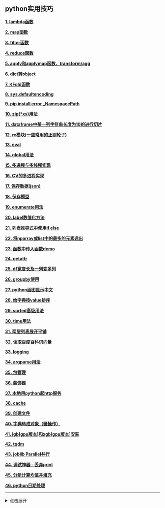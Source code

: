## python实用技巧

[**1. lambda函数**](#lambda函数)

[**2. map函数**](#map函数)

[**3. filter函数**](#filter函数)

[**4. reduce函数**](#reduce函数)

[**5. apply和applymap函数、transform/agg**](#apply函数)

[**6. dict转object**](#dict转object)

[**7. KFold函数**](#kfold函数)

[**8. sys.defaultencoding**](#sys)

[**9. pip install error _NamespacePath**](#pip_error)

[**10. zip(\*xx)用法**](#zip)

[**11. dataframe中某一列字符串长度为10的进行切片**](#切片)

[**12. re模块(一些常用的正则轮子)**](#re模块)

[**13. eval**](#eval)

[**14. global用法**](#global)

[**15. 多进程与多线程实现**](#多进程与多线程实现)

[**16. CV的多进程实现**](#cv的多进程实现)

[**17. 保存数据(json)**](#保存数据)

[**18. 保存模型**](#保存模型)

[**19. enumerate用法**](#enumerate)

[**20. label数值化方法**](#label数值化方法)

[**21. 列表推导式中使用if else**](#列表推导式中使用if_else)

[**22. 将nparray或list中的最多的元素选出**](#将numpy_array中的最多的元素选出)

[**23. 函数中传入函数demo**](#函数中传入函数demo)

[**24. getattr**](#getattr)

[**25. df宽变长及一列变多列**](#df宽变长及一列变多列)

[**26. groupby使用**](#groupby使用)

[**27. python画图显示中文**](#python画图及显示中文)

[**28. 给字典按value排序**](#给字典按value排序)

[**29. sorted高级用法**](#sorted高级用法)

[**30. time用法**](#time用法)

[**31. 两层列表展开平铺**](#两层列表展开平铺)

[**32. 读取百度百科词向量**](#读取百度百科词向量)

[**33. logging**](#logging)

[**34. argparse用法**](#argparse用法)

[**35. 包管理**](#包管理)

[**36. 装饰器**](#装饰器)

[**37. 本地用python起http服务**](#本地用python起http服务)

[**38. cache**](#cache)

[**39. 创建文件**](#创建文件)

[**40. 字典转成对象（骚操作）**](#字典转成对象)

[**41. lgb[gpu版本]和xgb[gpu版本]安装**](#boost安装)

[**42. tqdm**](#tqdm)

[**43. joblib Parallel并行**](#joblib_parallel)

[**44. 调试神器 - 丢弃print**](#调试神器)

[**45. 分组计算均值并填充**](#分组计算均值并填充)

[**46. python日期处理**](#python日期处理)

---
<details close>
<summary>点击展开</summary>

```python
%reload_ext autoreload
%autoreload 2
%matplotlib notebook

import sys
sys.path.append('..')
```

### lambda函数
```python
# lambda: 快速定义单行的最小函数，inline的匿名函数
(lambda x : x ** 2)(3)
# 或者
f = lambda x : x ** 2
f(3)
```

### map函数
```python
arr_str = ["hello", "this"]
arr_num = [3,1,6,10,12]

def f(x):
    return x ** 2
map(lambda x : x ** 2, arr_num)
map(f, arr_num)
map(len, arr_str)
map(lambda x : (x, 1), arr_str)
```
```python
# 可以对每个列表对应的元素进行操作，比如加总
f1 = lambda x,y,z:x+y+z
list(map(f1,[1,2,10],[2,3,6],[4,3,5]))
# [7,8,21]
```

### filter函数
```python
arr_str = ['hello','hi','nice']
arr_num = [1,6,10,12]
filter(lambda x : len(x) >= 5, arr_str)
filter(lambda x : x > 5, arr_num) 
[(i.word, 'E') if i.flag =='n' else (i.word, 'P') for i in filter(lambda x: x.flag in ('n', 'v'), a) ]
```

### reduce函数
```python
# 在python3里，reduce函数已经被从全局命名空间里移除了，它现在被放置在functools模块里
from functools import reduce
arr_num = [1,6,7,10]
reduce(lambda x, y : x + y, arr_num)
```

### apply函数

 - apply函数是对行进行操作

你可以把apply()当作是一个map()函数，只不过这个函数是专为Pandas的dataframe和series对象打造的。对初学者来说，你可以把series对象想象成类似NumPy里的数组对象。它是一个一维带索引的数据表结构。<br>
<br>
apply() 函数作用是，将一个函数应用到某个数据表中你指定的一行或一列中的每一个元素上。是不是很方便？特别是当你需要对某一列的所有元素都进行格式化或修改的时候，你就不用再一遍遍地循环啦！<br>
```python
df = pd.DataFrame([[4,9],]*3,columns=['A','B'])
df.apply(np.sqrt)
df.apply(np.sum,axis=0)
df.apply(np.sum,axis=1)
df.apply(lambda x : [1,2], axis=1)
df.apply(lambda x : x.split()[0])
```
 > applymap和apply差不多，不过是全局函数，elementwise，作用于dataframe中的每个元素

 - transform/agg是对一列进行操作

由前面分析可以知道，Fare项在测试数据中缺少一个值，所以需要对该值进行填充。 
我们按照一二三等舱各自的均价来填充： 
下面transform将函数np.mean应用到各个group中。
```python
combined_train_test['Fare'] = combined_train_test[['Fare']].fillna(combined_train_test.groupby('Pclass').transform(np.mean))
```

### dict转object
```python
import json
# json格式的str
s = '{"name":{"0":"John","1":"Lily"},"phone_no":{"0":"189101","1":"234220"},"age":{"0":"11","1":"23"}}' 
# load成dict
dic = json.loads(s)
dic
# {"name":{"0":"John","1":"Lily"},"phone_no":{"0":"189101","1":"234220"},"age":{"0":"11","1":"23"}}
# 不能使用dic.name, dic.age 只能dic['name'], dic['age']
class p:
    def __init__(self, d=None):
        self.__dict__ = d
p1 = p(dic)
# 这个时候就可以用p1.name, p1.age了

# 更详细一点
import six
import pprint
# 现在有个字典
conf = {'base':{'good','medium','bad'},'age':'24'}
# conf.age是不行的
定义一个class：
class p:
    def __init__(self, d=None):
        self.__dict__ = d
    def keys(self):
        return self.__dict__.keys()
    def items(self):
        return six.iteritems(self.__dict__)
    def __repr__(self):
        return pprint.pformat(self.__dict__) # 将dict转成字符串
p1 = p(conf)
这个时候就可以p1.base和p1.age
p1这个实例拥有的属性有：
p.__doc__
p.__init__
p.__module__
p.__repr__
p.age * age和base这两个是字典加载进来以后多出来的属性
p.base *
p.items
p.keys
```

### kfold函数
新手用cross_val_score比较简单，后期可用KFold更灵活,
```python
skf = StratifiedKFold(n_splits=5,shuffle=True)
for train_idx, val_idx in skf.split(X,y):
    pass
train_idx
val_idx
```
```python
from sklearn.model_selection import cross_val_score, StratifiedKFold, KFold
forest = RandomForestClassifier(n_estimators = 120,max_depth=5, random_state=42)
cross_val_score(forest,X=train_data_features,y=df.Score,scoring='neg_mean_squared_error',cv=3)
# 这里的scoring可以自己写，比如我想用RMSE则
from sklearn.metrics import scorer
def ff(y,y_pred):
    rmse = np.sqrt(sum((y-y_pred)**2)/len(y))
    return rmse
rmse_scoring = scorer.make_scorer(ff)
cross_val_score(forest,X=train_data_features,y=df.Score,scoring=rmse_scoring,cv=5)
```
```python
# Some useful parameters which will come in handy later on
ntrain = titanic_train_data_X.shape[0]
ntest = titanic_test_data_X.shape[0]
SEED = 42 # for reproducibility
NFOLDS = 5 # set folds for out-of-fold prediction
kf = KFold(n_splits = NFOLDS, random_state=SEED, shuffle=True)

def get_out_fold(clf, x_train, y_train, x_test): # 这里需要将dataframe转成array，用x_train.values即可
    oof_train = np.zeros((ntrain,))
    oof_test = np.zeros((ntest,))
    oof_test_skf = np.empty((NFOLDS, ntest))

    for i, (train_index, test_index) in enumerate(kf.split(x_train)):
        x_tr = x_train.loc[train_index]
        y_tr = y_train.loc[train_index]
        x_te = x_train.loc[test_index]

        clf.fit(x_tr, y_tr)

        oof_train[test_index] = clf.predict(x_te)
        oof_test_skf[i, :] = clf.predict(x_test)

    oof_test[:] = oof_test_skf.mean(axis=0)
    return oof_train.reshape(-1, 1), oof_test.reshape(-1, 1)
```

### sys
```python
import sys 
reload(sys) 
sys.setdefaultencoding('utf-8') 
#注意：使用此方式，有极大的可能导致print函数无法打印数据！

#改进方式如下：
import sys #这里只是一个对sys的引用，只能reload才能进行重新加载
stdi,stdo,stde=sys.stdin,sys.stdout,sys.stderr 
reload(sys) #通过import引用进来时,setdefaultencoding函数在被系统调用后被删除了，所以必须reload一次
sys.stdin,sys.stdout,sys.stderr=stdi,stdo,stde 
sys.setdefaultencoding('utf-8')
```

### pip_error

使用pip时出现错误：
AttributeError: '_NamespacePath' object has no attribute 'sort'

解决方法：<br>
1. 关于Anaconda3报错 AttributeError: '_NamespacePath' object has no attribute 'sort'  ，先参考下面这篇博客：<br>
http://www.cnblogs.com/newP/p/7149155.html<br>
按照文中的做法是可以解决conda报错的，总结一下就是：一，把文件夹 D:\ProgramData\Anaconda3\Lib\site-packages\conda\_vendor\auxlib 中的 path.py 中，“except ImportError: ”修改为“except Exception:“；二、找到D:\ProgramData\Anaconda3\lib\site-packages\setuptools-27.2.0-py3.6.egg，删除（不放心的话，剪切到别的地方）

2.然而pip报错的问题还没解决。首先要安装setuptools模块，下载地址是：<br>
https://pypi.python.org/pypi/setuptools#files<br>
下载setuptools-36.5.0.zip解压，命令窗口进入到文件夹然后 python setup.py install

3.安装好setuptools模块之后应该能用easy_install了，我们要借助它来重新安装pip。命令窗口输入命令：easy_install pip

### zip
zip基本用法<br>
```python
a = [1,2,3]
b = [4,5,6]
for i,j in zip(a,b):
    print(i,j)
# 1 4
# 2 5
# 3 6
```

```python
s = '彩符和大汶口文化陶尊符号是第三阶段的语段文字'
print(synonyms.seg(s))
# (['彩符', '和', '大汶口', '文化', '陶尊', '符号', '是', '第三阶段', '的', '语段', '文字'], ['n', 'c', 'ns', 'n', 'nr', 'n', 'v', 't', 'uj', 'n', 'n'])
[x for x in zip(*synonyms.seg(s))]
# [('彩符', 'n'),
  ('和', 'c'),
  ('大汶口', 'ns'),
  ('文化', 'n'),
  ('陶尊', 'nr'),
  ('符号', 'n'),
  ('是', 'v'),
  ('第三阶段', 't'),
  ('的', 'uj'),
  ('语段', 'n'),
  ('文字', 'n')]
```
### 切片
```python
data.msg_from = data.msg_from.astype(str)
data[data.msg_from.apply(len)==10]
```

### re模块

[常用正则表达式速查手册，Python文本处理必备](https://mp.weixin.qq.com/s/ySsgcrSnkguO2c8D-SQNxw)<br>
[regexlearn](https://github.com/aykutkardas/regexlearn.com)<br>

```python
# 1. 将一个问题中的网址、邮箱、手机号、身份证、日期、价格提出来

# 日期 注：这里的{1,4}指的是匹配1到4位，问号指的是0个或1个
DATE_REG1 = "(?:[一二三四五六七八九零十0-9]{1,4}年[一二三四五六七八九零十0-9]{1,2}月[一二三四五六七八九零十0-9]{1,2}[日|号|天|分]?)|\
(?:[一二三四五六七八九零十0-9]+年[一二三四五六七八九零十0-9]+月)|\
(?:[一二三四五六七八九零十0-9]{1,2}月[一二三四五六七八九零十0-9]{1,2}[号|日|天]?)|\
(?:[一二三四五六七八九零十0-9]+年)|\
(?:[一二三四五六七八九零十0-9]+月)|\
(?:[一二三四五六七八九零十0-9]{1,3}[号|日|天])|\
(?:[一二三四五六七八九零十0-9]+小时[一二三四五六七八九零十0-9]+分钟)|\
(?:[一二三四五六七八九零十0-9]+小时)|\
(?:[一二三四五六七八九零十0-9]+分钟)\
"

# 网址
URL_REG = "http[s]?://(?:[a-zA-Z]|[0-9]|[$-_@.&+]|[!*,]|(?:%[0-9a-fA-F][0-9a-fA-F]))+"
# 手机
PHONE_REG = "[+](?:86)[-\s+]*?1[3-8][0-9]{9}"
# 邮箱
MAIL_REG = "[0-9a-zA-Z_]{0,39}@(?:[A-Za-z0-9]+\.)+[A-Za-z]+"
# 身份证
IDCARD_REG = "\d{18}|\d{17}[Xx]"

# 价格
MONEY_REG1 = "(?:\d+[\.\d+]*万*亿*美*港*元/桶)|\
(?:\d+[\.\d+]*万*亿*美*港*元/吨)|\
(?:\d+[\.\d+]*万*亿*美*港*元/升)|\
(?:\d+[\.\d+]*万*亿*美*港*元/吨)|\
(?:\d+[\.\d+]*万*亿*美*港*元/赛季)|\
(?:\d+[\.\d+]*万*亿*美*港*平方米)|\
(?:\d+[\.\d+]*万*亿*美*港*平方千米)|\
(?:(?:[\d]{1,3},)*(?:[\d]{3})[万亿]*[美港]*元)|\
(?:\d+[\.\d+]*万*亿*美*港*[股|笔|户|辆|倍|桶|吨|升|个|手|点|元|亿|万])"

MONEY_REG2 = "([一二三四五六七八九零十百千万亿|\d|.]+[万|元|块|毛][一二三四五六七八九零十百千万亿|\d|.]*)+"

## add date reg
DATE_REG2 = "(?:[\d]*[-:\.]*\d+[-:\.点]\d+分)|(?:[\d+-]*\d+月份)|(?:\d+[-:\.]\d+[-:\.]\d+)"
# HYPER_REG 2017-09-20
HYPER_REG = "[0-9a-zA-Z]+[-:][0-9a-zA-Z]+[%]*"

# 2. 具体的正则匹配问题

## 2.1 以数字开头后面只能接文字，而且数字后面接的文字不能是【小时、种】
s = '22基本日常生活活动：指食物摄取、大小便始末、穿脱衣服、起居、步行、入浴。'
re.findall(r'^\d+(?![\d*小时*]|[\d*种*])[\u4e00-\u9fa5]+', s)

# 匹配只留下中文、英文和数字
re.sub(r'[^\u4E00-\u9FA5\s0-9a-zA-Z]+', '', s)

# 日期解析202206
import cn2an #version 0.5.14
import datetime
import re
def getYearMonth(s):
    '''
    【格式说明】
    今年上个月/上月/前一个月/前个月 -> 202204
    今年当月/该月/这月/这个月/本月 -> 202205
    去年5月/去年五月/2021年五月/2021五月/二零二一五月/二零二一 五月 -> 202105
    前年5月/前年五月/2020年五月/2020五月/二零二零五月/二零二零 五月 -> 202005
    2021年7月/二零二一年7月 -> 202107
    5月/五月份 -> 202205
    2021.6/2021.06/2021-6/2021-06/2021 - 6月/2021 ---6月/2021 . 6月/2021...6月, -> 202106
    2021 4月/2021 04 -> 202104
    如果没有提到时间 -> 202205(默认今年当月)
    如果输入的时间有误或月份有误比如输入2021 23， -> 202205(默认今年当月)
    如果输入时间超过当前时间 -> 202205(默认今年当月)
    如果输入时间早于2020年1月 -> 202205(默认今年当月)
    '''
    cur_date = datetime.datetime.now().strftime('%Y%m')
    try:
        DATE_REG1 = '(?:[一二三四五六七八九零十0-9]{1,4}年[一二三四五六七八九零十0-9]{1,2}月)|(?:去年[一二三四五六七八九零十0-9]+月)|(?:前年[一二三四五六七八九零十0-9]+月)|(?:[一二三四五六七八九零十0-9]+年[一二三四五六七八九零十0-9]+月)|(?:[一二三四五六七八九零十0-9]{1,2}月)|(?:[一二三四五六七八九零十0-9]+年)|(?:[一二三四五六七八九零十0-9]+月)'
        thism_lst = ['当月', '该月', '这个月', '本月']
        lastm_lst = ['上月', '上个月', '前一个月', '前个月']
        date = ''
        def helper(s, pattern):
            date = ''
            s = cn2an.transform(s, "cn2an")  # 转换成阿拉伯数字
            res = re.findall(pattern, s)
            if res:
                res = res[0]  # 如果有多个就取第一个
                year = '2022' #需要人工维护当年，还有过去两年的一个判断；每年要手动更新这部分
                if '去年' in res or '21年' in res:
                    year = '2021'
                elif '前年' in res or '20年' in res:
                    year = '2020'
                month = re.findall('(?:([0-9]+)月)', res)
                if month:
                    month = int(month[0])
                    if month > 0 and month < 13:
                        if month < 10:
                            month = '0' + str(month)
                        else:
                            month = str(month)
                    else:
                        return ''
                    date = year + month
                else:
                    date = year + str(datetime.datetime.now().month)
            return date
        six_d = re.findall(r'2\d{5}', s) #直接识别6位日期比如202110
        if six_d:
            date = six_d[0]
        if not date:
            # 针对2021 4月/2021.6/2021.06/2021-6/2021-06/2021 - 6月/2021 ---6月/2021 . 6月/2021...6月这些情况
            DATE_REG3 = r'(?:\d{4}\s*\.+\s*\d{1,2})|(?:\d{4}\s*-+\s*\d{1,2})|(?:\d{4}\s*_+\s*\d{1,2})|(?:\d{4}\s+\d{1,2})'
            six_d2 = re.findall(DATE_REG3, s)
            if six_d2:
                _six_d2 = six_d2[0]
                try:
                    int(_six_d2[-2])
                    _six_d2_m = _six_d2[-2:]
                except:
                    _six_d2_m = _six_d2[-1]
                s = _six_d2[:4]+'年'+_six_d2_m+'月'
        s = s.replace(' ', '')
        if not date:
            for i in thism_lst:
                if i in s:
                    date = cur_date
                    break
        if not date:
            for i in lastm_lst:
                if i in s:
                    date = (datetime.datetime.now() - datetime.timedelta(days=30, hours=23)).strftime('%Y%m')
                    break
        if not date:
            # 判断2021五月这种情况
            DATE_REG2 = '(?:[一二三四五六七八九零十0-9]{4}[一二三四五六七八九零十]{1,2}月)'
            res = re.findall(DATE_REG2, s)
            if res:
                s = res[0][:4]+'年'+res[0][4:]
                date = helper(s, DATE_REG1)
            else:
                date = ''
        if not date:  
            date = helper(s, DATE_REG1)
        if not date:
            date = cur_date
        #corner case再判断下，处理下边界问题
        if date < '202001' or date[-2:] > '12':
            date = cur_date
    except:
        date = cur_date
    return date
```

### eval
```python
eval("['一','二','三']")
输出 ['一','二','三']
eval("{'a':1,'b':2}")
输出 {'a':1,'b':2}
```

### global
```python
a = None

def f1():
    a = 10
    
def f2():
    global a
    a = 10
f1()
print(a)
f2()
print(a)
```
运行完f1()后，a还是None；运行完f2()后，a变成了10。一般规范global变量用大写

### 多进程与多线程实现

```python
# 多进程实现举例
from multiprocessing import Pool
import os
import time

def long_time_task(a, b):
    print('Run task %s (%s)...' % (a, os.getpid()))
    start = time.time()
    time.sleep(1)
    end = time.time()
    print('Task %s runs %0.2f seconds.' % (a, (end - start)))
    return str(a) + '__pool__' + str(b)


if __name__ == '__main__':

    print('Parent process %s.' % os.getpid())
    p = Pool(4)
    res = []
    for i in range(10):
        res.append(p.apply_async(long_time_task, args=(i, i+1)))
    print('Waiting for all subprocesses done...')
    p.close()
    p.join()
    print('All subprocesses done.')
    # 拿到子进程返回的结果
    for i in res:
        print('xxx', i.get())
```
```python
# 多线程实现举例
def func1(p1, p2, p3):
    pass
def func2(p1, p2):
    pass
from concurrent.futures import ThreadPoolExecutor, wait
executor = ThreadPoolExecutor(max_workers=4)
tasks = []
tasks.append(executor.submit(func1, param1, param2, param3))
tasks.append(executor.submit(func2, param1, param2))
wait(tasks, return_when='ALL_COMPLETED')
res1, res2 = (x.result() for x in tasks)
```

### cv的多进程实现

```python
from multiprocessing import Manager, Process
n = 5
kf = KFold(n_splits=n, shuffle=False)
mg = Manager()
mg_list = mg.list()
p_proc = []

def lr_pred(i,tr,va,mg_list):
    print('%s stack:%d/%d'%(str(datetime.now()),i+1,n))
    clf = LogisticRegression(C=3)
    clf.fit(X[tr],y[tr])
    y_pred_va = clf.predict_proba(X[va])
    print('va acc:',myAcc(y[va], y_pred_va))
    mg_list.append((va, y_pred_va))
#     return mg_list # 可以不加

print('main line')
for i,(tr,va) in tqdm_notebook(enumerate(kf.split(X))):
    p = Process(target=lr_pred, args=(i,tr,va,mg_list,))
    p.start()
    p_proc.append(p)
[p.join() for p in p_proc]
# 最后把mg_list中的元组数据拿出来即可
```

### 保存数据

```python
# 这里medical是mongodb的一个集合
import json
with open('../data/medical.json','w',encoding='utf-8') as fp:
    for i in medical.find():
        i['_id'] = i.get('_id').__str__() # 把bson的ObjectId转成str
        json.dump(i,fp, ensure_ascii=False)
        fp.write('\n')
fp.close()

# 使用pickle(保存)
data = (x_train, y_train, x_test)
f_data = open('./data_doc2vec_25.pkl', 'wb')
pickle.dump(data, f_data)
f_data.close()
# 使用pickle(读取)
f = open('./data_doc2vec_25.pkl', 'rb')
x_train, _, x_test = pickle.load(f)
f.close()

```

### 保存模型

1. 使用 pickle 保存
```python
import pickle #pickle模块

#保存Model(注:save文件夹要预先建立，否则会报错)
with open('save/clf.pickle', 'wb') as f:
    pickle.dump(clf, f)

#读取Model
with open('save/clf.pickle', 'rb') as f:
    clf2 = pickle.load(f)
    #测试读取后的Model
    print(clf2.predict(X[0:1]))
```
2. 使用joblib保存
```python
from sklearn.externals import joblib #jbolib模块

#保存Model(注:save文件夹要预先建立，否则会报错)
joblib.dump(clf, 'save/clf.pkl')

#读取Model
clf3 = joblib.load('save/clf.pkl')

#测试读取后的Model
print(clf3.predict(X[0:1]))
```

3. 可以使用dataframe自带的to_pickle函数，可以把大的文件存成多个
```python
import os
from glob import glob

def mkdir_p(path):
    try:
        os.stat(path)
    except:
        os.mkdir(path)
    
def to_pickles(df, path, split_size=3, inplace=True):
    """
    path = '../output/mydf'
    
    wirte '../output/mydf/0.p'
          '../output/mydf/1.p'
          '../output/mydf/2.p'
    
    """
    if inplace==True:
        df.reset_index(drop=True, inplace=True)
    else:
        df = df.reset_index(drop=True)
    gc.collect()
    mkdir_p(path)
    
    kf = KFold(n_splits=split_size)
    for i, (train_index, val_index) in enumerate(tqdm(kf.split(df))):
        df.iloc[val_index].to_pickle(f'{path}/{i:03d}.p')
    return

def read_pickles(path, col=None):
    if col is None:
        df = pd.concat([pd.read_pickle(f) for f in tqdm(sorted(glob(path+'/*')))])
    else:
        df = pd.concat([pd.read_pickle(f)[col] for f in tqdm(sorted(glob(path+'/*')))])
    return df
```

### enumerate

```python
tuples = [(2,3),(7,8),(12,25)]
for step, tp in enumerate(tuples):
    print(step,tp)
# 0 (2, 3)
# 1 (7, 8)
# 2 (12, 25)
```

### label数值化方法

方法一<br>
```python
# 比如10个类别转成1到10
from sklearn.preprocessing import LabelEncoder
data['label'] = LabelEncoder().fit_transform(data.categ_id)
```
方法二<br>
```python
# 比如10个类别转成onehot形式
import pandas as pd
pd.get_dummies(data.categ_id)
```

方法三<br
```python
# 比如4个类别转成onehot形式
from sklearn import preprocessing
le = preprocessing.MultiLabelBinarizer()    #获取一个MultiLabelBinarizer
data = [['a','b'],['a'],['b','c'],['d']]
le = le.fit(data)      
res = le.transform(data)
#array([[1, 1, 0, 0],
#       [1, 0, 0, 0],
#       [0, 1, 1, 0],
#       [0, 0, 0, 1]])
```


### 列表推导式中使用if_else

两种方式：<br>
1. [x for x in data if condition] <br>
2. [exp1 if condition else exp2 for x in data]

### 将numpy_array中的最多的元素选出

将numpy array中的最多的元素选出，如果一样则取最小的那个
```python
arr = np.array([2,2,2,4,5])
np.bincount(arr).argmax()
# output: 2
arr = np.array([1,2,1,4,2,8])
np.bincount(arr).argmax()
# output: 1
```

将list中最多的元素选出，如果一样则取最小的那个
```python
# 方法一
arr = [2,2,2,4,5]
max(set(arr),key=arr.count)
# 方法二
from collections import Counter
Counter(arr).most_common(1)[0][0]
```

### 函数中传入函数demo

```python
# time_function把时间包装了一下给其他的函数
def time_function(f, *args):
    """
    Call a function f with args and return the time (in seconds) that it took to execute.
    """
    import time
    tic = time.time()
    f(*args)
    toc = time.time()
    return toc - tic

two_loop_time = time_function(classifier.compute_distances_two_loops, X_test)
print('Two loop version took %f seconds' % two_loop_time)

one_loop_time = time_function(classifier.compute_distances_one_loop, X_test)
print('One loop version took %f seconds' % one_loop_time)

no_loop_time = time_function(classifier.compute_distances_no_loops, X_test)
print('No loop version took %f seconds' % no_loop_time)
```

### getattr

```python
class A(object):
    def __init__(self):
        pass
    def xx(self,x):
        print('get xx func',x)
a = A()
getattr(a,'xx')(23213) ### 等同于a.xx(23213)
#out[]: get xx func 23213
```

### df宽变长及一列变多列

(1) df宽变长<br>
```python
def explode(df, col, pat=None, drop_col=True):
    """
    :param df:
    :param col: col name
    :param pat: String or regular expression to split on. If None, splits on whitespace
    :param drop_col: drop col is Yes or No
    :return: hive explode
    """
    data = df.copy()
    data_temp = data[col].str.split(pat=pat, expand=True).stack().reset_index(level=1, drop=True).rename(col+'_explode')
    if drop_col:
        data.drop(col, 1, inplace=True)
    return data.join(data_temp)
    
df = pd.DataFrame([[1, 'a b c'], 
                   [2, 'a b'],
                   [3, np.nan]], columns=['id', 'col'])

explode(df, 'col', pat=' ')
```
```python
#	id	col_explode
#0	1	a
#0	1	b
#0	1	c
#1	2	a
#1	2	b
#2 	3	NaN
```
(2) 一列变多列
```python
df.col.str.split(' ', expand=True)
```
```python
#	0	1	2
#0	a	b	c
#1	a	b	None
#2	NaN	NaN	NaN
```

### groupby使用

根据df的personid进行groupby，统计一下用户消费consume这一列特征的相关聚合情况；
比如count, max, kurt

```python
gr = df.groupby('personid')['consume']
df_aggr = gr.agg([('_count','count'),('_max',np.max),('_kurt',pd.Series.kurt)]).reset_index()

# 多个特征聚合统计值拼接
df = df.merge(df_aggr, how='left', on='personid').fillna(0)
```

### python画图显示中文

```python
## 显示中文解决方法
# 解决方法一
import matplotlib as mpl
mpl.rcParams['font.sans-serif'] = ['SimHei']
mpl.rcParams['font.serif'] = ['SimHei']

# 如果方法一解决不了
import matplotlib.pyplot as plt
plt.rcParams['font.sans-serif'] = ['SimHei']  # 解决中文显示问题-设置字体为黑体
plt.rcParams['axes.unicode_minus'] = False  # 解决保存图像是负号'-'显示为方块的问题

# 如果方法二解决不了
import matplotlib
zhfont = matplotlib.font_manager.FontProperties(fname='../simsun.ttc')
plt.title("职业分布情况",fontproperties=zhfont)
plt.xlabel("用户职业",fontproperties=zhfont)
plt.ylabel("逾期用户比例",fontproperties=zhfont)
#或者
import seaborn as sns
p = sns.color_palette()
sns.set_style("darkgrid",{"font.sans-serif":['simhei', 'Arial']})
fig = plt.figure(figsize=(20, 20))
ax1 = fig.add_subplot(3, 2, 1) # 总共3行2列6张，这是第一张图
ax1=sns.barplot(职业分布.index, 职业分布.逾期/职业分布.总数, alpha=0.8, color=p[0], label='train')
ax1.legend()
ax1.set_title(u'职业分布情况',fontproperties=zhfont) 
ax1.set_xlabel(u'用户职业',fontproperties=zhfont)
ax1.set_ylabel(u'逾期用户比例',fontproperties=zhfont)

# 杰哥的方法，这个比较好
from pathlib import Path
from matplotlib.font_manager import _rebuild
def chinese_setting(url=None):
    """
    :param url: SimHei字体下载链接
    :return:
    """
    print('开始设置中文...')
    matplotlibrc_path = Path(matplotlib.matplotlib_fname())
    ttf_path = matplotlibrc_path.parent.__str__() + '/fonts/ttf'
    ttf_url = 'https://raw.githubusercontent.com/Jie-Yuan/Jie-Yuan.github.io/master/SimHei.ttf' if url is None else url
    if list(Path(ttf_path).glob('SimHei.ttf')):
        pass
    else:
        print('下载字体...')
        os.popen("cd %s && wget %s" % (ttf_path, ttf_url))

    print('设置字体...')
    setting1 = 'font.family: sans-serif'
    setting2 = 'font.sans-serif: SimHei, Bitstream Vera Sans, Lucida Grande, Verdana, Geneva, Lucid, Arial, Helvetica, Avant Garde, sans-serif'
    setting3 = 'axes.unicode_minus: False'
    os.system('echo > %s' % matplotlibrc_path)
    os.system('echo %s >> %s' % (setting1, matplotlibrc_path))
    os.system('echo %s >> %s' % (setting2, matplotlibrc_path))
    os.system('echo %s >> %s' % (setting3, matplotlibrc_path))
    _rebuild()
    print('请重启kernel测试...')
chinese_setting()
```


```bash
# Graphviz 中文乱码
centos5.x下 
yum install fonts-chinese 
centos6.x或7.x下 
yum install cjkuni-ukai-fonts

fc-cache -f -v 刷新字体缓存
```

### 给字典按value排序

```python
model = xgb.train()
feature_score = model.get_fscore()
#{'avg_user_date_datereceived_gap': 1207,
# 'buy_total': 2391,
# 'buy_use_coupon': 557,
# 'buy_use_coupon_rate': 1240,
# 'count_merchant': 1475,
# 'coupon_rate': 5615,
# ...
# }
```

方法一：
```python
sorted(feature_score.items(), key=lambda x:x[1],reverse=True)
```

方法二：
```python
df = pd.DataFrame([(key, value) for key,value in feature_score.items()],columns=['key','value'])
df.sort_values(by='value',ascending=False,inplace=True)
```

### sorted高级用法

用法一：<br>
这里，列表里面的每一个元素都为二维元组，key参数传入了一个lambda函数表达式，其x就代表列表里的每一个元素，然后分别利用索引返回元素内的第一个和第二个元素，这就代表了sorted()函数利用哪一个元素进行排列。而reverse参数就如同上面讲的一样，起到逆排的作用。默认情况下，reverse参数为False。<br>
```python
l=[('a', 1), ('b', 2), ('c', 6), ('d', 4), ('e', 3)]
sorted(l, key=lambda x:x[0], reverse=True)
# Out[40]: [('e', 3), ('d', 4), ('c', 6), ('b', 2), ('a', 1)]
sorted(l, key=lambda x:x[1], reverse=True)
# Out[42]: [('c', 6), ('d', 4), ('e', 3), ('b', 2), ('a', 1)]
```

用法二：<br>
```python
# 调整数组顺序使奇数位于偶数前面，奇偶相对顺序不变
# 按照某个键值（即索引）排序，这里相当于对0和1进行排序
a = [3,2,1,5,8,4,9]
sorted(a, key=lambda c:c%2, reverse=True)
# key=a%2得到索引[1,0,1,1,0,0,1] 相当于给a打上索引标签[(1, 3), (0, 2), (1, 1), (1, 5), (0, 8), (0, 4), (1, 9)]
# 然后根据0和1的索引排序 得到[0,0,0,1,1,1,1]对应的数[2,8,4,3,1,5,9]，
# 最后reverse的时候两块索引整体交换位置[1,1,1,1,0,0,0] 对应的数为[3, 1, 5, 9, 2, 8, 4] 这一系列过程数相对位置不变
```

用法三：<br>
需要注意的是，在python3以后，sort方法和sorted函数中的cmp参数被取消，此时如果还需要使用自定义的比较函数，那么可以使用cmp_to_key函数(在functools中)<br>
```python
from functools import cmp_to_key
arr = [3,5,6,4,2,8,1]
def comp(x, y):
    if x < y:
        return 1
    elif x > y:
        return -1
    else:
        return 0
        
sorted(arr, key=cmp_to_key(comp))
# Out[10]: [8,6,5,4,3,2,1]
```

用法三（衍生）：<br>
输入一个正整数数组，把数组里所有数字拼接起来排成一个数，打印能拼接出的所有数字中最小的一个。例如输入数组{3，32，321}，则打印出这三个数字能排成的最小数字为321323。<br>
```python
# 把数组排成最小的数
from functools import cmp_to_key
arr = [3, 32, 321]
arr = map(str, arr) # or [str(x) for x in arr]
ll = sorted(arr, key=cmp_to_key(lambda x,y:int(x+y)-int(y+x)))
print(int(''.join(ll)))
# Out[3]: 321323
```

### time用法

```python
import time
s = 'Jun-96'
time.mktime(time.strptime(s,'%b-%y'))
# strptime函数是将字符串按照后面的格式转换成时间元组类型；mktime函数则是将时间元组转换成时间戳
```

### 两层列表展开平铺

性能最好的两个方法

1. 方法一
```python
C = [[1,2],[3,4,5],[7]]
[a for b in C for a in b]
```

2. 方法二
```python
from itertools import chain
list(chain(*input))
# list(chain.from_iterable(input))
```

3. 方法三
```python
import functools
import operator
#使用functools內建模块 
def functools_reduce(a): 
    return functools.reduce(operator.concat, a) 
```

### 读取百度百科词向量

```python
from bz2 import BZ2File as b2f
import tarfile
path = 'data/sgns.target.word-ngram.1-2.dynwin5.thr10.neg5.dim300.iter5.bz2'
fp = b2f(path)
lines = fp.readlines()

def get_baike_wv(lines):
    d_ = {}
    for line in lines:
        tmp = line.decode('utf-8').split(' ')
        d_[tmp[0]] = [float(x) for x in tmp[1:-1]]
    return d_
baike_wv_dict = get_baike_wv(lines)
```

### logging

```python
import logging
#logger
def get_logger():
    FORMAT = '[%(levelname)s]%(asctime)s:%(name)s:%(message)s'
    logging.basicConfig(format=FORMAT)
    logger = logging.getLogger('main')
    logger.setLevel(logging.DEBUG)
    return logger
    
logger = get_logger()

logger.warning('Input data')
logger.info('cat treatment')
```

### argparse用法

argparse 是在 Python 中处理命令行参数的一种标准方式。

[arg_test.py](arg_test.py)
```
# 在shell中输入 
python arg_test.py --train_path aa --dev_path bb
# 打印结果如下
Namespace(dev_path='bb',log_level='info',train_path='aa')
aa
bb
done.
```

### 包管理

一个包里有三个模块，mod1.py, mod2.py, mod3.py，但使用from demopack import *导入模块时，如何保证只有mod1、mod3被导入了。<br>
答案:增加init.py文件，并在文件中增加：
```python
__all__ = ['mod1','mod3']
```

### 装饰器

[装饰器参考网址（还可以）](https://blog.csdn.net/qq_41853758/article/details/82853811)<br>
```python
#其中一种举例 装饰带有返回值的函数
def function(func): #定义了一个闭包
	def func_in(*args,**kwargs): #闭包内的函数，因为装饰器运行的实则是闭包内的函数，所以这里将需要有形参用来接收原函数的参数。
		print('这里是需要装饰的内容，就是需要添加的内容')
		num = func(*args,**kwargs) #调用实参函数，并传入一致的实参，并且用变量来接收原函数的返回值，
		return num #将接受到的返回值再次返回到新的test()函数中。
	return func_in
@function
def test(a,b): #定义一个函数
	return a+b #返回实参的和
print(test(3, 4))
# 这里是需要装饰的内容，就是需要添加的内容
# 7
```

### 本地用python起http服务

```shell
python -m http.server 7777
```

### cache

[好用的cache包](https://github.com/tkem/cachetools)<br>
```python
from cachetools import cached, LRUCache, TTLCache

# speed up calculating Fibonacci numbers with dynamic programming
@cached(cache={})
def fib(n):
    return n if n < 2 else fib(n - 1) + fib(n - 2)

# cache least recently used Python Enhancement Proposals
@cached(cache=LRUCache(maxsize=32))
def get_pep(num):
    url = 'http://www.python.org/dev/peps/pep-%04d/' % num
    with urllib.request.urlopen(url) as s:
        return s.read()

# cache weather data for no longer than ten minutes
@cached(cache=TTLCache(maxsize=1024, ttl=600))
def get_weather(place):
    return owm.weather_at_place(place).get_weather()
```
加在函数之前，主要cache输入和返回的值，下次输入同样的值就会1ms内返回，可以设置cache策略和数据过期时间ttl

### 创建文件

如果文件不存在则创建
```python
from pathlib import Path
Path(OUT_DIR).mkdir(exist_ok=True)
```

### 字典转成对象

```python
class MyDict(dict):
    __setattr__ = dict.__setitem__
    __getattr__ = dict.__getitem__


def dict_to_object(_d):
    if not isinstance(_d, dict):
        return _d
    inst = MyDict()
    for k, v in _d.items():
        inst[k] = dict_to_object(v)  # 解决嵌套字典问题
    return inst
```

### boost安装

```shell
sudo apt-get install libboost-all-dev  
sudo apt install ocl-icd-opencl-dev
sudo apt install cmake(可以去https://cmake.org/files下载比如cmake-3.14.0.tar.gz然后执行./bootstrap然后make然后make install)
```

lgb gpu版安装<br>
```shell
pip install --upgrade pip
pip install lightgbm --install-option=--gpu
```
xgb gpu版安装<br>
```shell
git clone --recursive https://github.com/dmlc/xgboost
cd xgboost
mkdir build
cd build
cmake .. -DUSE_CUDA=ON
make(或者make -j4可能或报错)

cd  ..
cd python-package
python setup.py install
```

### tqdm

[当Pytorch遇上tqdm](https://blog.csdn.net/dreaming_coder/article/details/113486645)<br>
```python
for epoch in range(epoch):
        with tqdm(
                iterable=train_loader,
                bar_format='{desc} {n_fmt:>4s}/{total_fmt:<4s} {percentage:3.0f}%|{bar}| {postfix}',
        ) as t:
            start_time = datetime.now()
            loss_list = []
            for batch, data in enumerate(train_loader):
                t.set_description_str(f"\33[36m【Epoch {epoch + 1:04d}】")
                # 训练代码
                time.sleep(1)
                # 计算当前损失
                loss = random()
                loss_list.append(loss)
                cur_time = datetime.now()
                delta_time = cur_time - start_time
                t.set_postfix_str(f"train_loss={sum(loss_list) / len(loss_list):.6f}， 执行时长：{delta_time}\33[0m")
                t.update()
```

### joblib_parallel


```python
#Parallel for loop 此方法可用于多个文件数据并行读取
from joblib import Parallel, delayed
from math import sqrt
def ff(num):
    return [sqrt(n ** 3) for n in range(num)]
#不使用并行 7.5s
res = []
for i in range(10,7000):
    res.append(ff(i))
#使用并行 2.75s
res = Parallel(n_jobs = -1, verbose = 1)(delayed(ff)(i) for i in range(10,7000))
```

### 调试神器

```python
#pip install pysnooper
import os
os.environ['pysnooper'] = '1' # 开关

from pysnooper import snoop
#如果为0，则重新定义snoop然后这个修饰啥都不干
if os.environ['pysnooper'] == '0':
    import wrapt
    def snoop(*args, **kwargs):
        @wrapt.decorator
        def wrapper(wrapped, instance, args, kwargs):
            return wrapped(*args, **kwargs)
        return wrapper
```

### 分组计算均值并填充

```python
def pad_mean_by_group(df, gp_col='stock_id'):
    # 只留下需要处理的列
    cols = [col for col in df.columns if col not in["stock_id", "time_id", "target", "row_id"]]
    # 查询nan的列
    df_na = df[cols].isna()
    # 根据分组计算平均值
    df_mean = df.groupby(gp_col)[cols].mean()

    # 依次处理每一列
    for col in cols:
        na_series = df_na[col]
        names = list(df.loc[na_series,gp_col])     

        t = df_mean.loc[names,col]
        t.index = df.loc[na_series,col].index

        # 相同的index进行赋值     
        df.loc[na_series,col] = t
    return df
train_pca = pad_mean_by_group(train_pca)
```

### python日期处理

[80个例子，彻底掌握Python日期时间处理](https://mp.weixin.qq.com/s/2bJUZBfWS_8ULGrb9tRpmw)<br>




</details>